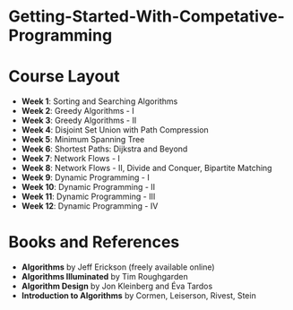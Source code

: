 # Getting-Started-With-Competative-Programming

# Course Layout

- **Week 1**: Sorting and Searching Algorithms
- **Week 2**: Greedy Algorithms - I
- **Week 3**: Greedy Algorithms - II
- **Week 4**: Disjoint Set Union with Path Compression 
- **Week 5**: Minimum Spanning Tree 
- **Week 6**: Shortest Paths: Dijkstra and Beyond
- **Week 7**: Network Flows - I
- **Week 8**: Network Flows - II, Divide and Conquer, Bipartite Matching
- **Week 9**: Dynamic Programming - I
- **Week 10**: Dynamic Programming - II
- **Week 11**: Dynamic Programming - III
- **Week 12**: Dynamic Programming - IV

# Books and References

- **Algorithms** by Jeff Erickson (freely available online)
- **Algorithms Illuminated** by Tim Roughgarden
- **Algorithm Design** by Jon Kleinberg and Éva Tardos
- **Introduction to Algorithms** by Cormen, Leiserson, Rivest, Stein
